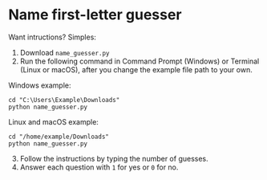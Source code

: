 Name first-letter guesser
=========================

Want intructions? Simples:

1. Download `name_guesser.py`
2. Run the following command in Command Prompt (Windows) or Terminal (Linux or macOS), after you change the example file path to your own.

Windows example:
```
cd "C:\Users\Example\Downloads"
python name_guesser.py
```

Linux and macOS example:
```
cd "/home/example/Downloads"
python name_guesser.py
```

3. Follow the instructions by typing the number of guesses.
4. Answer each question with `1` for yes or `0` for no.


